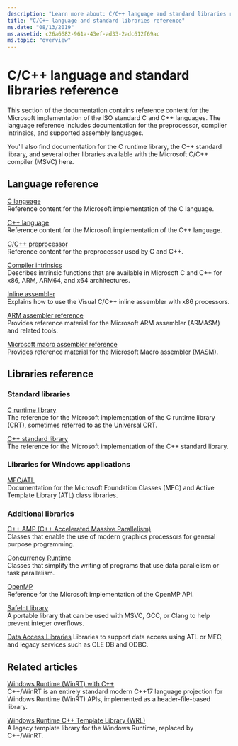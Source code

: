 ```yaml
---
description: "Learn more about: C/C++ language and standard libraries reference"
title: "C/C++ language and standard libraries reference"
ms.date: "08/13/2019"
ms.assetid: c26a6682-961a-43ef-ad33-2adc612f69ac
ms.topic: "overview"
---
```

# C/C++ language and standard libraries reference

This section of the documentation contains reference content for the Microsoft implementation of the ISO standard C and C++ languages. The language reference includes documentation for the preprocessor, compiler intrinsics, and supported assembly languages.

You'll also find documentation for the C runtime library, the C++ standard library, and several other libraries available with the Microsoft C/C++ compiler (MSVC) here.

## Language reference

[C language](../c-language/c-language-reference.md)\
Reference content for the Microsoft implementation of the C language.

[C++ language](../cpp/cpp-language-reference.md)\
Reference content for the Microsoft implementation of the C++ language.

[C/C++ preprocessor](../preprocessor/c-cpp-preprocessor-reference.md)\
Reference content for the preprocessor used by C and C++.

[Compiler intrinsics](../intrinsics/compiler-intrinsics.md)\
Describes intrinsic functions that are available in Microsoft C and C++ for x86, ARM, ARM64, and x64 architectures.

[Inline assembler](../assembler/inline/inline-assembler.md)\
Explains how to use the Visual C/C++ inline assembler with x86 processors.

[ARM assembler reference](../assembler/arm/arm-assembler-reference.md)\
Provides reference material for the Microsoft ARM assembler (ARMASM) and related tools.

[Microsoft macro assembler reference](../assembler/masm/microsoft-macro-assembler-reference.md)\
Provides reference material for the Microsoft Macro assembler (MASM).

## Libraries reference

### Standard libraries

[C runtime library](../c-runtime-library/c-run-time-library-reference.md)\
The reference for the Microsoft implementation of the C runtime library (CRT), sometimes referred to as the Universal CRT.

[C++ standard library](../standard-library/cpp-standard-library-reference.md)\
The reference for the Microsoft implementation of the C++ standard library.

### Libraries for Windows applications

[MFC/ATL](../mfc/mfc-and-atl.md)\
Documentation for the Microsoft Foundation Classes (MFC) and Active Template Library (ATL) class libraries.

### Additional libraries

[C++ AMP (C++ Accelerated Massive Parallelism)](../parallel/amp/cpp-amp-cpp-accelerated-massive-parallelism.md)\
Classes that enable the use of modern graphics processors for general purpose programming.

[Concurrency Runtime](../parallel/concrt/concurrency-runtime.md)\
Classes that simplify the writing of programs that use data parallelism or task parallelism.

[OpenMP](../parallel/openmp/openmp-in-visual-cpp.md)\
Reference for the Microsoft implementation of the OpenMP API.

[SafeInt library](../safeint/safeint-library.md)\
A portable library that can be used with MSVC, GCC, or Clang to help prevent integer overflows.

[Data Access Libraries](../data/data-access-in-cpp.md)
Libraries to support data access using ATL or MFC, and legacy services such as OLE DB and ODBC.

## Related articles

[Windows Runtime (WinRT) with C++](/windows/uwp/cpp-and-winrt-apis/index)\
C++/WinRT is an entirely standard modern C++17 language projection for Windows Runtime (WinRT) APIs, implemented as a header-file-based library.

[Windows Runtime C++ Template Library (WRL)](../cppcx/wrl/windows-runtime-cpp-template-library-wrl.md)\
A legacy template library for the Windows Runtime, replaced by C++/WinRT.
